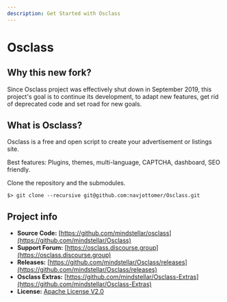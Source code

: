 ```yaml
---
description: Get Started with Osclass
---
```


# Osclass

## Why this new fork?

Since Osclass project was effectively shut down in September 2019, this project's goal is to continue its development, to adapt new features, get rid of deprecated code and set road for new goals.

## What is Osclass?

Osclass is a free and open script to create your advertisement or listings site. 

Best features: Plugins, themes, multi-language, CAPTCHA, dashboard, SEO friendly.

Clone the repository and the submodules.

```text
$> git clone --recursive git@github.com:navjottomer/Osclass.git
```

## Project info

* **Source Code:** [https://github.com/mindstellar/osclass](https://github.com/mindstellar/Osclass)
* **Support Forum:** [https://osclass.discourse.group](https://osclass.discourse.group)
* **Releases:** [https://github.com/mindstellar/Osclass/releases](https://github.com/mindstellar/Osclass/releases)
* **Osclass Extras:** [https://github.com/mindstellar/Osclass-Extras](https://github.com/mindstellar/Osclass-Extras)
* **License:** [Apache License V2.0](http://www.apache.org/licenses/LICENSE-2.0)

